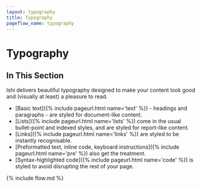 ```yaml
---
layout: typography
title: Typography
pageflow_name: typography
---
```


# Typography

## In This Section

Ishi delivers beautiful typography designed to make your content look good and (visually at least) a pleasure to read.

* [Basic text]({% include pageurl.html name='text' %}) - headings and paragraphs - are styled for document-like content.
* [Lists]({% include pageurl.html name='lists' %}) come in the usual bullet-point and indexed styles, and are styled for report-like content.
* [Links]({% include pageurl.html name='links' %}) are styled to be instantly recognisable.
* [Preformatted text, inline code, keyboard instructions]({% include pageurl.html name='pre' %}) also get the treatment.
* [Syntax-highlighted code]({% include pageurl.html name='code' %}) is styled to avoid disrupting the rest of your page.

{% include flow.md %}
